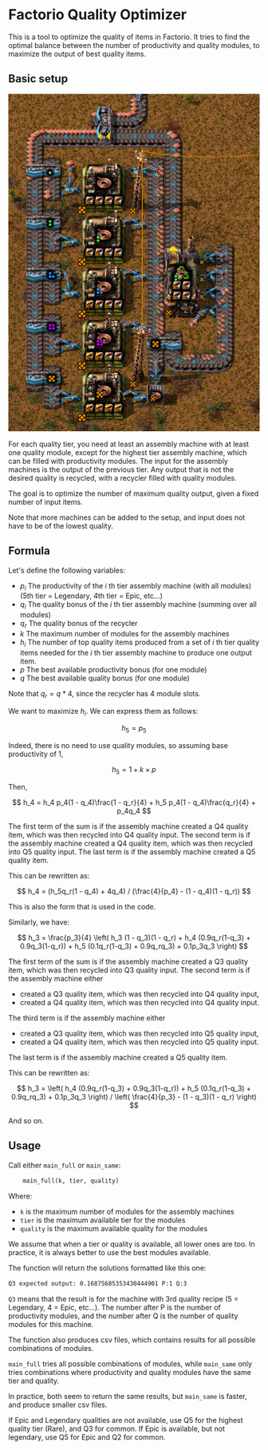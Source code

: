 # Factorio Quality Optimizer

This is a tool to optimize the quality of items in Factorio. It tries to find the optimal balance between the number of productivity and quality modules, to maximize the output of best quality items.

## Basic setup

![Basic Setup](factorio_upcycling.PNG)

For each quality tier, you need at least an assembly machine with at least one quality module, except for the highest tier assembly machine, which can be filled with productivity modules. The input for the assembly machines is the output of the previous tier.
Any output that is not the desired quality is recycled, with a recycler filled with quality modules.

The goal is to optimize the number of maximum quality output, given a fixed number of input items.

Note that more machines can be added to the setup, and input does not have to be of the lowest quality.

## Formula

Let's define the following variables:

 - $p_i$ The productivity of the $i$ th tier assembly machine (with all modules) (5th tier = Legendary, 4th tier = Epic, etc...)
 - $q_i$ The quality bonus of the $i$ th tier assembly machine (summing over all modules)
 - $q_r$ The quality bonus of the recycler
 - $k$ The maximum number of modules for the assembly machines
 - $h_i$ The number of top quality items produced from a set of $i$ th tier quality items needed for the $i$ th tier assembly machine to produce one output item.
 - $p$ The best available productivity bonus (for one module)
 - $q$ The best available quality bonus (for one module)


Note that $q_r = q * 4$, since the recycler has 4 module slots.

We want to maximize $h_i$. We can express them as follows:

$$
h_5 = p_5
$$

Indeed, there is no need to use quality modules, so assuming base productivity of 1, 

$$
h_5 = 1 + k \times p
$$

Then, 

$$
h_4 = h_4 p_4(1 - q_4)\frac{1 - q_r}{4} + h_5 p_4(1 - q_4)\frac{q_r}{4} + p_4q_4
$$

The first term of the sum is if the assembly machine created a Q4 quality item, which was then recycled into Q4 quality input. 
The second term is if the assembly machine created a Q4 quality item, which was then recycled into Q5 quality input. 
The last term is if the assembly machine created a Q5 quality item.

This can be rewritten as:

$$
h_4 = (h_5q_r(1 - q_4) + 4q_4) / (\frac{4}{p_4} - (1 - q_4)(1 - q_r)) 
$$

This is also the form that is used in the code.

Similarly, we have:

$$
h_3 = \frac{p_3}{4} \left( h_3 (1 - q_3)(1 - q_r) + h_4 (0.9q_r(1-q_3) + 0.9q_3(1-q_r)) + h_5 (0.1q_r(1-q_3) + 0.9q_rq_3) + 0.1p_3q_3 \right)
$$

The first term of the sum is if the assembly machine created a Q3 quality item, which was then recycled into Q3 quality input. 
The second term is if the assembly machine either 

 - created a Q3 quality item, which was then recycled into Q4 quality input,
 - created a Q4 quality item, which was then recycled into Q4 quality input.

The third term is if the assembly machine either

 - created a Q3 quality item, which was then recycled into Q5 quality input,
 - created a Q4 quality item, which was then recycled into Q5 quality input.

The last term is if the assembly machine created a Q5 quality item.

This can be rewritten as:

$$
h_3 = \left( h_4 (0.9q_r(1-q_3) + 0.9q_3(1-q_r)) + h_5 (0.1q_r(1-q_3) + 0.9q_rq_3) + 0.1p_3q_3 \right) / \left( \frac{4}{p_3} - (1 - q_3)(1 - q_r) \right) 
$$

And so on.

## Usage

Call either `main_full` or `main_same`:

```python
	main_full(k, tier, quality)
```

Where:

 - `k` is the maximum number of modules for the assembly machines
 - `tier` is the maximum available tier for the modules
 - `quality` is the maximum available quality for the modules

We assume that when a tier or quality is available, all lower ones are too. In practice, it is always better to use the best modules available.

The function will return the solutions formatted like this one:

```bash
Q3 expected output: 0.16875685353430444901 P:1 Q:3
```

`Q3` means that the result is for the machine with 3rd quality recipe (5 = Legendary, 4 = Epic, etc...). The number after P is the number of productivity modules, and the number after Q is the number of quality modules for this machine.

The function also produces csv files, which contains results for all possible combinations of modules.

 `main_full` tries all possible combinations of modules, while `main_same` only tries combinations where productivity and quality modules have the same tier and quality.

 In practice, both seem to return the same results, but `main_same` is faster, and produce smaller csv files.

 If Epic and Legendary qualities are not available, use Q5 for the highest quality tier (Rare), and Q3 for common. If Epic is available, but not legendary, use Q5 for Epic and Q2 for common.


